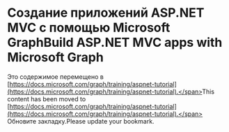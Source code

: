 # <a name="build-aspnet-mvc-apps-with-microsoft-graph"></a><span data-ttu-id="a66e8-101">Создание приложений ASP.NET MVC с помощью Microsoft Graph</span><span class="sxs-lookup"><span data-stu-id="a66e8-101">Build ASP.NET MVC apps with Microsoft Graph</span></span>

<span data-ttu-id="a66e8-102">Это содержимое перемещено в [https://docs.microsoft.com/graph/training/aspnet-tutorial](https://docs.microsoft.com/graph/training/aspnet-tutorial).</span><span class="sxs-lookup"><span data-stu-id="a66e8-102">This content has been moved to [https://docs.microsoft.com/graph/training/aspnet-tutorial](https://docs.microsoft.com/graph/training/aspnet-tutorial).</span></span> <span data-ttu-id="a66e8-103">Обновите закладку.</span><span class="sxs-lookup"><span data-stu-id="a66e8-103">Please update your bookmark.</span></span>
